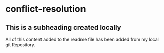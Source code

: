 # conflict-resolution

## This is a subheading created locally

All of this content added to the readme file has been added from my local git Repository.